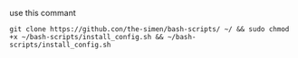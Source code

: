 use this commant
``` 
git clone https://github.con/the-simen/bash-scripts/ ~/ && sudo chmod +x ~/bash-scripts/install_config.sh && ~/bash-scripts/install_config.sh
```
